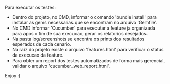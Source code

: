Para executar os testes:

- Dentro do projeto, no CMD, informar o comando 'bundle install' para instalar as gems necessarias que se encontram no arquivo 'Gemfile'.
- No CMD informar 'Cucumber' para executar a feature ja organizada para apos o fim de sua execucao, gerar os relatorios desejados.
- Na pasta log/screenshots se encontra os prints dos resultados esperados de cada cenario.
- Na raiz do projeto existe o arquivo 'features.html' para verificar o status da execucao da feature.
- Para obter um report dos testes automatizados de forma mais gerencial, validar o arquivo 'cucumber_web_report.html'.

Enjoy :)
